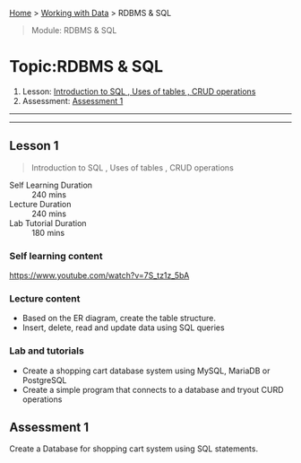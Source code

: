 [Home](../README.md) > [Working with Data](./README.md) > RDBMS & SQL

> Module: RDBMS & SQL

# Topic:RDBMS & SQL

1. Lesson: [Introduction to SQL , Uses of tables , CRUD operations](#lesson-1)
1. Assessment: [Assessment 1](#assessment-1)

---

---

## Lesson 1

> Introduction to SQL , Uses of tables , CRUD operations

<dl>
<dt>Self Learning Duration</dt>
<dd>240 mins</dd>
<dt>Lecture Duration</dt>
<dd>240 mins</dd>
<dt>Lab Tutorial Duration</dt>
<dd>180 mins</dd>
</dl>

### Self learning content

https://www.youtube.com/watch?v=7S_tz1z_5bA

### Lecture content

- Based on the ER diagram, create the table structure.
- Insert, delete, read and update data using SQL queries

### Lab and tutorials

- Create a shopping cart database system using MySQL, MariaDB or PostgreSQL
- Create a simple program that connects to a database and tryout CURD operations

## Assessment 1

Create a Database for shopping cart system using SQL statements.

